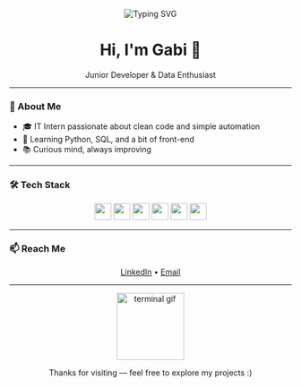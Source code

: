 <p align="center">
  <img src="https://readme-typing-svg.demolab.com?font=Fira+Code&pause=1000&color=007ACC&center=true&vCenter=true&width=435&lines=coding...;learning...;building+something+cool" alt="Typing SVG" />
</p>

<h1 align="center">Hi, I'm Gabi 👋</h1>

<p align="center">Junior Developer & Data Enthusiast</p>

---

### 🧠 About Me

- 🎓 IT Intern passionate about clean code and simple automation  
- 🐍 Learning Python, SQL, and a bit of front-end  
- 📚 Curious mind, always improving  

---

### 🛠️ Tech Stack

<p align="center">
  <img src="https://cdn.jsdelivr.net/gh/devicons/devicon/icons/python/python-original.svg" height="30" />
  <img src="https://cdn.jsdelivr.net/gh/devicons/devicon/icons/html5/html5-original.svg" height="30" />
  <img src="https://cdn.jsdelivr.net/gh/devicons/devicon/icons/css3/css3-original.svg" height="30" />
  <img src="https://cdn.jsdelivr.net/gh/devicons/devicon/icons/javascript/javascript-original.svg" height="30" />
  <img src="https://cdn.jsdelivr.net/gh/devicons/devicon/icons/postgresql/postgresql-original.svg" height="30" />
  <img src="https://cdn.jsdelivr.net/gh/devicons/devicon/icons/git/git-original.svg" height="30" />
</p>

---

### 📫 Reach Me

<p align="center">
  <a href="https://linkedin.com/in/gabcadasqueves1" target="_blank">LinkedIn</a> • 
  <a href="mailto:gabriellecadasqueves@hotmail.com">Email</a>
</p>

---

<p align="center">
  <img src="https://media.giphy.com/media/ZVik7pBtu9dNS/giphy.gif" width="120" alt="terminal gif" />
</p>

<p align="center">Thanks for visiting — feel free to explore my projects :)</p>
